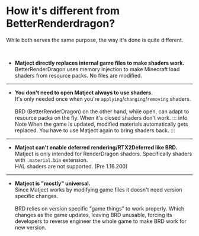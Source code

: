 # How it's different from BetterRenderdragon?

While both serves the same purpose, the way it's done is quite different.

<br>

* **Matject directly replaces internal game files to make shaders work.**  
BetterRenderDragon uses memory injection to make Minecraft load shaders from resource packs. No files are modified.  
---
* **You don't need to open Matject always to use shaders.**  
It's only needed once when you're `applying`/`changing`/`removing` shaders.  
\
BRD (BetterRenderDragon) on the other hand, while open, can adapt to resource packs on the fly. When it's closed shaders don't work.
::: info Note
When the game is updated, modified materials automatically gets replaced. You have to use Matject again to bring shaders back.
:::
---
* **Matject can't enable deferred rendering/RTX2Deferred like BRD.**  
Matject is only intended for RenderDragon shaders. Specifically shaders with `.material.bin` extension.  
HAL shaders are not supported. (Pre 1.16.200)  
---
* **Matject is "mostly" universal.**  
Since Matject works by modifying game files it doesn't need version specific changes.  
\
BRD relies on version specific "game things" to work properly. Which changes as the game updates, leaving BRD unusable, forcing its developers to reverse engineer the whole game to make BRD work for new version.